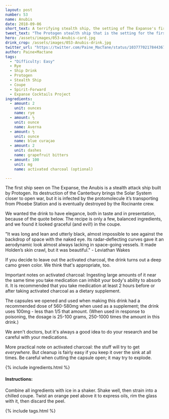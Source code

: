 ```yaml
---
layout: post
number: 53
name: Anubis
date: 2018-09-06
short_text: A terrifying stealth ship, the setting of The Expanse's first scene.
tweet_text: "The Protogen stealth ship that is the setting for the first scene in The Expanse: Julie Mao's escape from her captivity and discovery of the protomolecule infection."
hero: /assets/images/053-Anubis-card.jpg
drink_crop: /assets/images/053-Anubis-drink.jpg
twitter_url: "https://twitter.com/Paine_MacTane/status/1037770217844367360"
author: Paine×Mactane
tags:
  - "Difficulty: Easy"
  - Rye
  - Ship Drink
  - Protogen
  - Stealth Ship
  - Coupe
  - Spirit-Forward
  - Expanse Cocktails Project
ingredients:
  - amount: 2
    unit: ounces
    name: rye
  - amount: ½
    unit: ounce
    name: Averna
  - amount: ½
    unit: ounce
    name: blue curaçao
  - amount: 2
    unit: dashes
    name: grapefruit bitters
  - amount: 100
    unit: mg
    name: activated charcoal (optional)

---
```


The first ship seen on The Expanse, the Anubis is a stealth attack ship built by Protogen. Its destruction of the Canterbury brings the Solar System closer to open war, but it is infected by the protomolecule it’s transporting from Phoebe Station and is eventually destroyed by the Rocinante crew.

We wanted the drink to have elegance, both in taste and in presentation, because of the quote below. The recipe is only a few, balanced ingredients, and we found it looked graceful (and evil!) in the coupe.

"It was long and lean and utterly black, almost impossible to see against the backdrop of space with the naked eye. Its radar-deflecting curves gave it an aerodynamic look almost always lacking in space-going vessels. It made Holden’s skin crawl, but it was beautiful." - Leviathan Wakes

If you decide to leave out the activated charcoal, the drink turns out a deep camo green color. We think that's appropriate, too. 

Important notes on activated charcoal: Ingesting large amounts of it near the same time you take medication can inhibit your body's ability to absorb it. It is recommended that you take medication at least 2 hours before or after taking activated charcoal as a dietary supplement.

The capsules we opened and used when making this drink had a recommended dose of 560-580mg when used as a supplement; the drink uses 100mg - less than 1/5 that amount. (When used in response to poisoning, the dosage is 25-100 grams, 250-1000 times the amount in this drink.)

We aren't doctors, but it's always a good idea to do your research and be careful with your medications.

More practical note on activated charcoal: the stuff will try to get *everywhere*. But cleanup is fairly easy if you keep it over the sink at all times. Be careful when cutting the capsule open; it may try to explode.

{% include ingredients.html %}

#### Instructions:

Combine all ingredients with ice in a shaker. Shake well, then strain into a chilled coupe. Twist an orange peel above it to express oils, rim the glass with it, then discard the peel.

{% include tags.html %}
